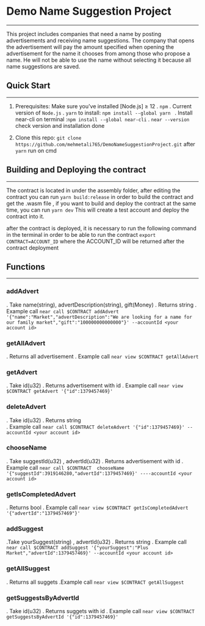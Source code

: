 # Demo Name Suggestion Project 
-------
This project includes companies that need a name by posting advertisements and receiving name suggestions. The company that opens the advertisement will pay the amount specified when opening the advertisement for the name it chooses from among those who propose a name. He will not be able to use the name without selecting it because all name suggestions are saved.

## Quick Start
------
1. Prerequisites: Make sure you've installed [Node.js] ≥ 12
. `npm`
. Current version of `Node.js`
. `yarn` to install: `npm install --global yarn `
. Install near-cli on terminal :`npm install --global near-cli`
. `near --version` check version and installation done

2. Clone this repo:
`git clone https://github.com/mehmetali765/DemoNameSuggestionProject.git`
after `yarn` run on cmd

## Building and Deploying the contract
------
The contract is located in under the assembly folder, after editing the contract you can run
`yarn build:release`
in order to build the contract and get the .wasm file , if you want to build and deploy the contract at the same time, you can run
 `yarn dev`
 This will create a test account and deploy the contract into it.

after the contract is deployed, it is necessary to run the following command in the terminal in order to be able to run the contract
`export CONTRACT=ACCOUNT_ID`
where the ACCOUNT_ID will be returned after the contract deployment

## Functions
------
### addAdvert
. Take name(string), advertDescription(string), gift(Money)
. Returns string 
. Example call
`near call $CONTRACT addAdvert '{"name":"Market","advertDescription":"We are looking for a name for our family market","gift":"100000000000000"}' --accountId <your account id>`
### getAllAdvert
. Returns all advertisement
. Example call 
`near view $CONTRACT getAllAdvert`
### getAdvert
. Take id(u32)
. Returns advertisement with id
. Example call 
`near view $CONTRACT getAdvert '{"id":1379457469}'`
### deleteAdvert
. Take id(u32)
. Returns string  
. Example call 
`near call $CONTRACT deleteAdvert '{"id":1379457469}' --accountId <your account id>`
### chooseName 
. Take suggestId(u32) , advertId(u32)
. Returns advertisement with id
. Example call 
`near call $CONTRACT  chooseName '{"suggestId":3919146280,"advertId":1379457469}' ----accountId <your account id>`
### getIsCompletedAdvert
. Returns bool
. Example call
`near view $CONTRACT getIsCompletedAdvert '{"advertId":"1379457469"}'`
### addSuggest
.Take yourSuggest(string) , advertId(u32)
. Returns string
. Example call
`near call $CONTRACT addSuggest '{"yourSuggest":"Plus Market","advertId":1379457469}' --accountId <your account id>`
### getAllSuggest
. Returns all suggets
.Example call
`near view $CONTRACT getAllSuggest`

### getSuggestsByAdvertId
. Take id(u32)
. Returns suggets with id
. Example call 
`near view $CONTRACT getSuggestsByAdvertId '{"id":1379457469}'`

